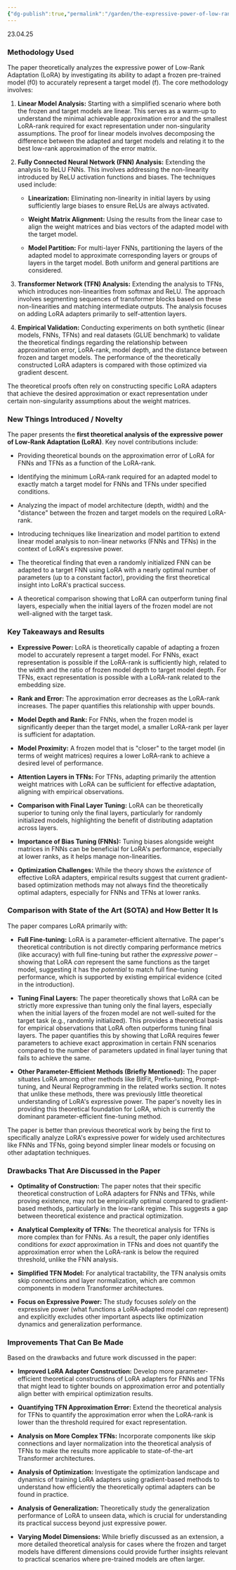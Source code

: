 ```yaml
---
{"dg-publish":true,"permalink":"/garden/the-expressive-power-of-low-rank-adaptation/"}
---
```


23.04.25
### Methodology Used

The paper theoretically analyzes the expressive power of Low-Rank Adaptation (LoRA) by investigating its ability to adapt a frozen pre-trained model (f0​) to accurately represent a target model (f​). The core methodology involves:

1. **Linear Model Analysis:** Starting with a simplified scenario where both the frozen and target models are linear. This serves as a warm-up to understand the minimal achievable approximation error and the smallest LoRA-rank required for exact representation under non-singularity assumptions. The proof for linear models involves decomposing the difference between the adapted and target models and relating it to the best low-rank approximation of the error matrix.
    
2. **Fully Connected Neural Network (FNN) Analysis:** Extending the analysis to ReLU FNNs. This involves addressing the non-linearity introduced by ReLU activation functions and biases. The techniques used include:
    
    - **Linearization:** Eliminating non-linearity in initial layers by using sufficiently large biases to ensure ReLUs are always activated.
        
    - **Weight Matrix Alignment:** Using the results from the linear case to align the weight matrices and bias vectors of the adapted model with the target model.
        
    - **Model Partition:** For multi-layer FNNs, partitioning the layers of the adapted model to approximate corresponding layers or groups of layers in the target model. Both uniform and general partitions are considered.
        
3. **Transformer Network (TFN) Analysis:** Extending the analysis to TFNs, which introduces non-linearities from softmax and ReLU. The approach involves segmenting sequences of transformer blocks based on these non-linearities and matching intermediate outputs. The analysis focuses on adding LoRA adapters primarily to self-attention layers.
    
4. **Empirical Validation:** Conducting experiments on both synthetic (linear models, FNNs, TFNs) and real datasets (GLUE benchmark) to validate the theoretical findings regarding the relationship between approximation error, LoRA-rank, model depth, and the distance between frozen and target models. The performance of the theoretically constructed LoRA adapters is compared with those optimized via gradient descent.
    

The theoretical proofs often rely on constructing specific LoRA adapters that achieve the desired approximation or exact representation under certain non-singularity assumptions about the weight matrices.

### New Things Introduced / Novelty

The paper presents the **first theoretical analysis of the expressive power of Low-Rank Adaptation (LoRA)**. Key novel contributions include:

- Providing theoretical bounds on the approximation error of LoRA for FNNs and TFNs as a function of the LoRA-rank.
    
- Identifying the minimum LoRA-rank required for an adapted model to exactly match a target model for FNNs and TFNs under specified conditions.
    
- Analyzing the impact of model architecture (depth, width) and the "distance" between the frozen and target models on the required LoRA-rank.
    
- Introducing techniques like linearization and model partition to extend linear model analysis to non-linear networks (FNNs and TFNs) in the context of LoRA's expressive power.
    
- The theoretical finding that even a randomly initialized FNN can be adapted to a target FNN using LoRA with a nearly optimal number of parameters (up to a constant factor), providing the first theoretical insight into LoRA's practical success.
    
- A theoretical comparison showing that LoRA can outperform tuning final layers, especially when the initial layers of the frozen model are not well-aligned with the target task.
    

### Key Takeaways and Results

- **Expressive Power:** LoRA is theoretically capable of adapting a frozen model to accurately represent a target model. For FNNs, exact representation is possible if the LoRA-rank is sufficiently high, related to the width and the ratio of frozen model depth to target model depth. For TFNs, exact representation is possible with a LoRA-rank related to the embedding size.
    
- **Rank and Error:** The approximation error decreases as the LoRA-rank increases. The paper quantifies this relationship with upper bounds.
    
- **Model Depth and Rank:** For FNNs, when the frozen model is significantly deeper than the target model, a smaller LoRA-rank per layer is sufficient for adaptation.
    
- **Model Proximity:** A frozen model that is "closer" to the target model (in terms of weight matrices) requires a lower LoRA-rank to achieve a desired level of performance.
    
- **Attention Layers in TFNs:** For TFNs, adapting primarily the attention weight matrices with LoRA can be sufficient for effective adaptation, aligning with empirical observations.
    
- **Comparison with Final Layer Tuning:** LoRA can be theoretically superior to tuning only the final layers, particularly for randomly initialized models, highlighting the benefit of distributing adaptation across layers.
    
- **Importance of Bias Tuning (FNNs):** Tuning biases alongside weight matrices in FNNs can be beneficial for LoRA's performance, especially at lower ranks, as it helps manage non-linearities.
    
- **Optimization Challenges:** While the theory shows the _existence_ of effective LoRA adapters, empirical results suggest that current gradient-based optimization methods may not always find the theoretically optimal adapters, especially for FNNs and TFNs at lower ranks.
    

### Comparison with State of the Art (SOTA) and How Better It Is

The paper compares LoRA primarily with:

- **Full Fine-tuning:** LoRA is a parameter-efficient alternative. The paper's theoretical contribution is not directly comparing performance metrics (like accuracy) with full fine-tuning but rather the _expressive power_ – showing that LoRA _can_ represent the same functions as the target model, suggesting it has the _potential_ to match full fine-tuning performance, which is supported by existing empirical evidence (cited in the introduction).
    
- **Tuning Final Layers:** The paper theoretically shows that LoRA can be strictly more expressive than tuning only the final layers, especially when the initial layers of the frozen model are not well-suited for the target task (e.g., randomly initialized). This provides a theoretical basis for empirical observations that LoRA often outperforms tuning final layers. The paper quantifies this by showing that LoRA requires fewer parameters to achieve exact approximation in certain FNN scenarios compared to the number of parameters updated in final layer tuning that fails to achieve the same.
    
- **Other Parameter-Efficient Methods (Briefly Mentioned):** The paper situates LoRA among other methods like BitFit, Prefix-tuning, Prompt-tuning, and Neural Reprogramming in the related works section. It notes that unlike these methods, there was previously little theoretical understanding of LoRA's expressive power. The paper's novelty lies in providing this theoretical foundation for LoRA, which is currently the dominant parameter-efficient fine-tuning method.
    

The paper is better than previous theoretical work by being the first to specifically analyze LoRA's expressive power for widely used architectures like FNNs and TFNs, going beyond simpler linear models or focusing on other adaptation techniques.

### Drawbacks That Are Discussed in the Paper

- **Optimality of Construction:** The paper notes that their specific theoretical construction of LoRA adapters for FNNs and TFNs, while proving existence, may not be empirically optimal compared to gradient-based methods, particularly in the low-rank regime. This suggests a gap between theoretical existence and practical optimization.
    
- **Analytical Complexity of TFNs:** The theoretical analysis for TFNs is more complex than for FNNs. As a result, the paper only identifies conditions for _exact_ approximation in TFNs and does not quantify the approximation error when the LoRA-rank is below the required threshold, unlike the FNN analysis.
    
- **Simplified TFN Model:** For analytical tractability, the TFN analysis omits skip connections and layer normalization, which are common components in modern Transformer architectures.
    
- **Focus on Expressive Power:** The study focuses _solely_ on the expressive power (what functions a LoRA-adapted model _can_ represent) and explicitly excludes other important aspects like optimization dynamics and generalization performance.
    

### Improvements That Can Be Made

Based on the drawbacks and future work discussed in the paper:

- **Improved LoRA Adapter Construction:** Develop more parameter-efficient theoretical constructions of LoRA adapters for FNNs and TFNs that might lead to tighter bounds on approximation error and potentially align better with empirical optimization results.
    
- **Quantifying TFN Approximation Error:** Extend the theoretical analysis for TFNs to quantify the approximation error when the LoRA-rank is lower than the threshold required for exact representation.
    
- **Analysis on More Complex TFNs:** Incorporate components like skip connections and layer normalization into the theoretical analysis of TFNs to make the results more applicable to state-of-the-art Transformer architectures.
    
- **Analysis of Optimization:** Investigate the optimization landscape and dynamics of training LoRA adapters using gradient-based methods to understand how efficiently the theoretically optimal adapters can be found in practice.
    
- **Analysis of Generalization:** Theoretically study the generalization performance of LoRA to unseen data, which is crucial for understanding its practical success beyond just expressive power.
    
- **Varying Model Dimensions:** While briefly discussed as an extension, a more detailed theoretical analysis for cases where the frozen and target models have different dimensions could provide further insights relevant to practical scenarios where pre-trained models are often larger.